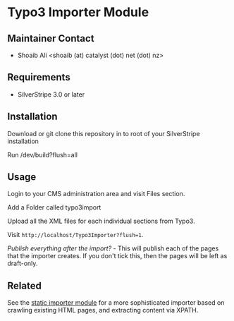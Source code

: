 # Typo3 Importer Module

## Maintainer Contact

 * Shoaib Ali 
   <shoaib (at) catalyst (dot) net (dot) nz>

## Requirements
 
 * SilverStripe 3.0 or later

## Installation

Download or git clone this repository in to root of your SilverStripe installation

Run /dev/build?flush=all

## Usage 

Login to your CMS administration area and visit Files section.

Add a Folder called typo3import

Upload all the XML files for each individual sections from Typo3.

Visit `http://localhost/Typo3Importer?flush=1`.

*Publish everything after the import?* - This will publish each of the pages that the importer creates. 
If you don't tick this, then the pages will be left as draft-only.
			
## Related

See the [static importer module](http://silverstripe.org/static-importer-module/) for a more sophisticated
importer based on crawling existing HTML pages, and extracting content via XPATH.
